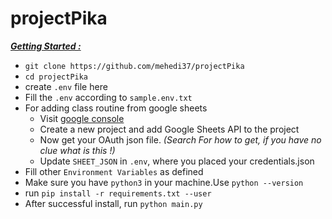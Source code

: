 # projectPika

<b><u>_Getting Started :_</u></b>

- ```git clone https://github.com/mehedi37/projectPika```
- ```cd projectPika```
- create `.env` file here
- Fill the `.env` according to `sample.env.txt`
- For adding class routine from google sheets
  - Visit [google console](https://console.cloud.google.com/)
  - Create a new project and add Google Sheets API to the project
  - Now get your OAuth json file. <i>(Search For how to get, if you have no clue what is this !)</i>
  - Update `SHEET_JSON` in `.env`, where you placed your credentials.json
- Fill other `Environment Variables` as defined
- Make sure you have `python3` in your machine.Use ```python --version```
- run ```pip install -r requirements.txt --user```
- After successful install, run `python main.py`